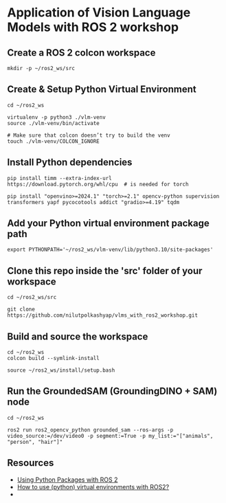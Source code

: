 # Application of Vision Language Models with ROS 2 workshop

## Create a ROS 2 colcon workspace

```
mkdir -p ~/ros2_ws/src
```

## Create & Setup Python Virtual Environment 
```
cd ~/ros2_ws

virtualenv -p python3 ./vlm-venv                      
source ./vlm-venv/bin/activate

# Make sure that colcon doesn’t try to build the venv
touch ./vlm-venv/COLCON_IGNORE        
```

## Install Python dependencies
```
pip install timm --extra-index-url https://download.pytorch.org/whl/cpu  # is needed for torch

pip install "openvino>=2024.1" "torch>=2.1" opencv-python supervision transformers yapf pycocotools addict "gradio>=4.19" tqdm
```

## Add your Python virtual environment package path 
```
export PYTHONPATH='~/ros2_ws/vlm-venv/lib/python3.10/site-packages'
```

## Clone this repo inside the 'src' folder of your workspace
```
cd ~/ros2_ws/src

git clone https://github.com/nilutpolkashyap/vlms_with_ros2_workshop.git
```

## Build and source the workspace 
```
cd ~/ros2_ws
colcon build --symlink-install

source ~/ros2_ws/install/setup.bash
```

## Run the GroundedSAM (GroundingDINO + SAM)  node
```
cd ~/ros2_ws

ros2 run ros2_opencv_python grounded_sam --ros-args -p video_source:=/dev/video0 -p segment:=True -p my_list:="["animals", "person", "hair"]"
```

## Resources
- [Using Python Packages with ROS 2](https://docs.ros.org/en/humble/How-To-Guides/Using-Python-Packages.html)
- [How to use (python) virtual environments with ROS2?
](https://answers.ros.org/question/371083/how-to-use-python-virtual-environments-with-ros2/)
- 